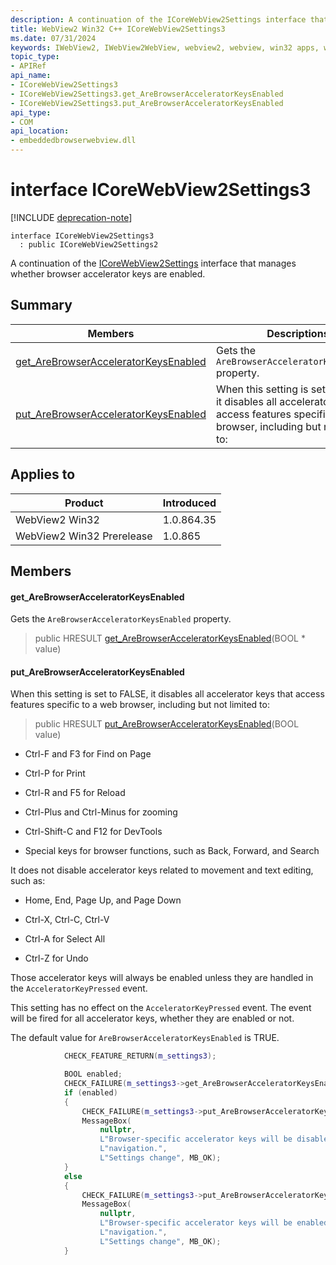 ```yaml
---
description: A continuation of the ICoreWebView2Settings interface that manages whether browser accelerator keys are enabled.
title: WebView2 Win32 C++ ICoreWebView2Settings3
ms.date: 07/31/2024
keywords: IWebView2, IWebView2WebView, webview2, webview, win32 apps, win32, edge, ICoreWebView2, ICoreWebView2Controller, browser control, edge html, ICoreWebView2Settings3
topic_type: 
- APIRef
api_name:
- ICoreWebView2Settings3
- ICoreWebView2Settings3.get_AreBrowserAcceleratorKeysEnabled
- ICoreWebView2Settings3.put_AreBrowserAcceleratorKeysEnabled
api_type:
- COM
api_location:
- embeddedbrowserwebview.dll
---
```


# interface ICoreWebView2Settings3

[!INCLUDE [deprecation-note](../includes/deprecation-note.md)]

```
interface ICoreWebView2Settings3
  : public ICoreWebView2Settings2
```

A continuation of the [ICoreWebView2Settings](icorewebview2settings.md#icorewebview2settings) interface that manages whether browser accelerator keys are enabled.

## Summary

 Members                        | Descriptions
--------------------------------|---------------------------------------------
[get_AreBrowserAcceleratorKeysEnabled](#get_arebrowseracceleratorkeysenabled) | Gets the `AreBrowserAcceleratorKeysEnabled` property.
[put_AreBrowserAcceleratorKeysEnabled](#put_arebrowseracceleratorkeysenabled) | When this setting is set to FALSE, it disables all accelerator keys that access features specific to a web browser, including but not limited to:

## Applies to

Product                         | Introduced
--------------------------------|---------------------------------------------
WebView2 Win32            |    1.0.864.35
WebView2 Win32 Prerelease |    1.0.865

## Members

#### get_AreBrowserAcceleratorKeysEnabled

Gets the `AreBrowserAcceleratorKeysEnabled` property.

> public HRESULT [get_AreBrowserAcceleratorKeysEnabled](#get_arebrowseracceleratorkeysenabled)(BOOL * value)

#### put_AreBrowserAcceleratorKeysEnabled

When this setting is set to FALSE, it disables all accelerator keys that access features specific to a web browser, including but not limited to:

> public HRESULT [put_AreBrowserAcceleratorKeysEnabled](#put_arebrowseracceleratorkeysenabled)(BOOL value)

* Ctrl-F and F3 for Find on Page

* Ctrl-P for Print

* Ctrl-R and F5 for Reload

* Ctrl-Plus and Ctrl-Minus for zooming

* Ctrl-Shift-C and F12 for DevTools

* Special keys for browser functions, such as Back, Forward, and Search

It does not disable accelerator keys related to movement and text editing, such as:

* Home, End, Page Up, and Page Down

* Ctrl-X, Ctrl-C, Ctrl-V

* Ctrl-A for Select All

* Ctrl-Z for Undo

Those accelerator keys will always be enabled unless they are handled in the `AcceleratorKeyPressed` event.

This setting has no effect on the `AcceleratorKeyPressed` event. The event will be fired for all accelerator keys, whether they are enabled or not.

The default value for `AreBrowserAcceleratorKeysEnabled` is TRUE.

```cpp
            CHECK_FEATURE_RETURN(m_settings3);

            BOOL enabled;
            CHECK_FAILURE(m_settings3->get_AreBrowserAcceleratorKeysEnabled(&enabled));
            if (enabled)
            {
                CHECK_FAILURE(m_settings3->put_AreBrowserAcceleratorKeysEnabled(FALSE));
                MessageBox(
                    nullptr,
                    L"Browser-specific accelerator keys will be disabled after the next "
                    L"navigation.",
                    L"Settings change", MB_OK);
            }
            else
            {
                CHECK_FAILURE(m_settings3->put_AreBrowserAcceleratorKeysEnabled(TRUE));
                MessageBox(
                    nullptr,
                    L"Browser-specific accelerator keys will be enabled after the next "
                    L"navigation.",
                    L"Settings change", MB_OK);
            }
```

